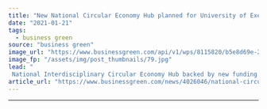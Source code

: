 ```yaml
---
title: "New National Circular Economy Hub planned for University of Exeter"
date: "2021-01-21"
tags: 
  - business green
source: "business green"
image_url: "https://www.businessgreen.com/api/v1/wps/8115820/b5e8d69e-2b6e-4279-b759-9a35989da3ad/2/Circular-Economy-Uni-of-Exeter-185x114.jpg"
image_fp: "/assets/img/post_thumbnails/79.jpg"
lead: "
 National Interdisciplinary Circular Economy Hub backed by new funding from UK Research and Innovation ..."
article_url: "https://www.businessgreen.com/news/4026046/national-circular-economy-hub-planned-university-exeter"
---
```


---
